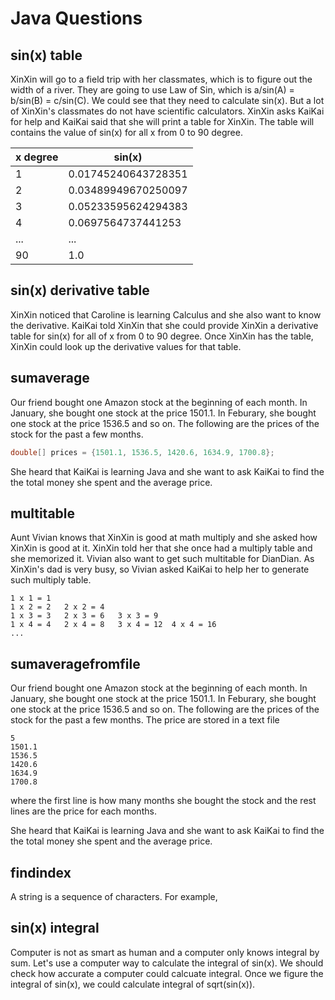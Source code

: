 # Java Questions

## sin(x) table
XinXin will go to a field trip with her classmates, which is to figure out the width of a river. They are going to use Law of Sin, which is a/sin(A) = b/sin(B) = c/sin(C). We could see that they need to calculate sin(x). But a lot of XinXin's classmates do not have scientific calculators. XinXin asks KaiKai for help and KaiKai said that she will print a table for XinXin. The table will contains the value of sin(x) for all x from 0 to 90 degree.

| x degree | sin(x) |
| -------- | ------ |
| 1        | 0.01745240643728351 |
| 2        | 0.03489949670250097 |
| 3        | 0.05233595624294383 |
| 4        | 0.0697564737441253 |
|...       | ... |
| 90       | 1.0 |

## sin(x) derivative table
XinXin noticed that Caroline is learning Calculus and she also want to know the derivative. KaiKai told XinXin that she could provide XinXin a derivative table for sin(x) for all of x from 0 to 90 degree. Once XinXin has the table, XinXin could look up the derivative values for that table.

## sumaverage
Our friend bought one Amazon stock at the beginning of each month. In January, she bought one stock at the price 1501.1. In Feburary, she bought one stock at the price 1536.5 and so on. The following are the prices of the stock for the past a few months.
```java
double[] prices = {1501.1, 1536.5, 1420.6, 1634.9, 1700.8};
```
She heard that KaiKai is learning Java and she want to ask KaiKai to find the the total money she spent and the average price.

## multitable
Aunt Vivian knows that XinXin is good at math multiply and she asked how XinXin is good at it. XinXin told her that she once had a multiply table and she memorized it. Vivian also want to get such multitable for DianDian. As XinXin's dad is very busy, so Vivian asked KaiKai to help her to generate such multiply table.
```text
1 x 1 = 1
1 x 2 = 2   2 x 2 = 4
1 x 3 = 3   2 x 3 = 6   3 x 3 = 9
1 x 4 = 4   2 x 4 = 8   3 x 4 = 12  4 x 4 = 16
...
```

## sumaveragefromfile
Our friend bought one Amazon stock at the beginning of each month. In January, she bought one stock at the price 1501.1. In Feburary, she bought one stock at the price 1536.5 and so on. The following are the prices of the stock for the past a few months. The price are stored in a text file
```text
5
1501.1
1536.5
1420.6
1634.9
1700.8
```
where the first line is how many months she bought the stock and the rest lines are the price for each months.

She heard that KaiKai is learning Java and she want to ask KaiKai to find the the total money she spent and the average price.


## findindex
A string is a sequence of characters. For example, 

## sin(x) integral
Computer is not as smart as human and a computer only knows integral by sum. Let's use a computer way to calculate the integral of sin(x). We should check how accurate a computer could calcuate integral. Once we figure the integral of sin(x), we could calculate integral of sqrt(sin(x)).


